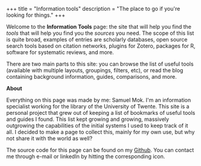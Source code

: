 +++
title = "Information tools"
description = "The place to go if you're looking for things."
+++

Welcome to the **Information Tools** page: the site that will help you find the *tools* that will help you find you the *sources* you need. The scope of this list is quite broad, examples of entries are scholarly databases, open source search tools based on citation networks, plugins for Zotero, packages for R, software for systematic reviews, and more.

There are two main parts to this site: you can browse the list of useful tools (available with multiple layouts, groupings, filters, etc), or read the blog containing background information, guides, comparisons, and more. 


**About**

Everything on this page was made by me: Samuel Mok. I'm an information specialist working for the library of the University of Twente. This site is a personal project that grew out of keeping a list of bookmarks of useful tools and guides I found. This list kept growing and growing, massively outgrowing the capabilities of the initial systems I used to keep track of it all. I decided to make a page to collect this, mainly for my own use, but why not share it with the world as well?

The source code for this page can be found on my [Github](https://github.com/utsmok/utsmok.github.io). You can contact me through e-mail or linkedIn by hitting the corresponding icon. 
